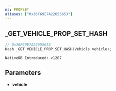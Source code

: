 ```yaml
---
ns: PROPSET
aliases: ["0x36F69E7A22655653"]
---
```

## _GET_VEHICLE_PROP_SET_HASH

```c
// 0x36F69E7A22655653
Hash _GET_VEHICLE_PROP_SET_HASH(Vehicle vehicle);
```

```
NativeDB Introduced: v1207
```

## Parameters
* **vehicle**:
